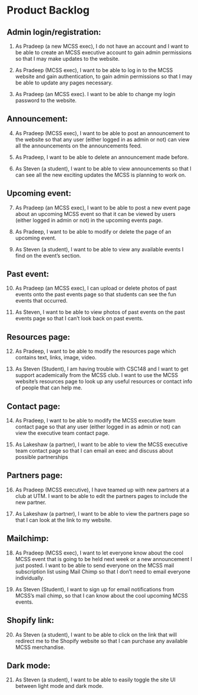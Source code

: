 # Product Backlog

## Admin login/registration:

1. As Pradeep (a new MCSS exec), I do not have an account and I want to be able to create an MCSS executive account to gain admin permissions so that I may make updates to the website.

2. As Pradeep (MCSS exec),  I want to be able to log in to the MCSS website and gain authentication, to gain admin permissions so that I may be able to update any pages necessary.

3. As Pradeep (an MCSS exec). I want to be able to change my login password to the website.

## Announcement:

4. As Pradeep (MCSS exec), I want to be able to post an announcement to the website so that any user (either logged in as admin or not) can view all the announcements on the announcements feed.

5. As Pradeep, I want to be able to delete an announcement made before.

6. As Steven (a student), I want to be able to view announcements so that I can see all the new exciting updates the MCSS is planning to work on.

## Upcoming event:

7. As Pradeep (an MCSS exec), I want to be able to post a new event page about an upcoming MCSS event so that it can be viewed by users (either logged in admin or not) in the upcoming events page. 

8. As Pradeep, I want to be able to modify or delete the page of an upcoming event.

9. As Steven (a student), I want to be able to view any available events I find on the event’s section.


## Past event:

10. As Pradeep (an MCSS exec), I can upload or delete photos of past events onto the past events page so that students can see the fun events that occurred.

11. As Steven, I want to be able to view photos of past events on the past events page so that I can’t look back on past events.

## Resources page:

12. As Pradeep, I want to be able to modify the resources page which contains text, links, image, video.

13. As Steven (Student), I am having trouble with CSC148 and I want to get support academically from the MCSS club. I want to use the MCSS website’s resources page to look up any useful resources or contact info of people that can help me.

## Contact page:

14. As Pradeep, I want to be able to modify the MCSS executive team contact page so that any user (either logged in as admin or not) can view the executive team contact page.

15. As Lakeshaw (a partner), I want to be able to view the MCSS executive team contact page so that I can email an exec and discuss about possible partnerships

##  Partners page:

16. As Pradeep (MCSS executive), I have teamed up with new partners at a club at UTM. I want to be able to edit the partners pages to include the new partner.

17. As Lakeshaw (a partner), I want to be able to view the partners page so that I can look at the link to my website.



## Mailchimp:

18. As Pradeep (MCSS exec), I want to let everyone know about the cool MCSS event that is going to be held next week or a new announcement I just posted. I want to be able to send everyone on the MCSS mail subscription list using Mail Chimp so that I don’t need to email everyone individually.

19. As Steven (Student), I want to sign up for email notifications from MCSS’s mail chimp, so that I can know about the cool upcoming MCSS events.

## Shopify link:

20. As Steven (a student), I want to be able to click on the link that will redirect me to the Shopify website so that I can purchase any available MCSS merchandise. 

## Dark mode:

21. As Steven (a student), I want to be able to easily toggle the site UI  between light mode and dark mode.


